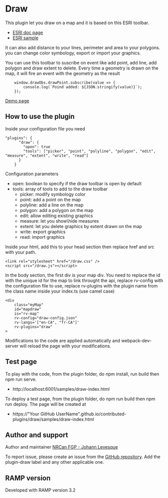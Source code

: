 # Draw
This plugin let you draw on a map and it is based on this ESRI toolbar.
- [ESRI doc page](https://developers.arcgis.com/javascript/3/jsapi/draw-amd.html)
- [ESRI sample](https://developers.arcgis.com/javascript/3/samples/graphics_add/)

It can also add distance to your lines, perimeter and area to your polygons. you can change color symbology, export or import your graphics.

You can use this toolbar to suscribe on event like add point, add line, add polygon and draw extent to delete. Every time a geometry is drawn on the map, it will fire an event with the geometry as the result
```
    window.drawObs.drawPoint.subscribe(value => {
        console.log(`Poind added: ${JSON.stringify(value)}`);
    });
```

[Demo page](https://jolevesq.github.io/contributed-plugins/draw/samples/draw-index.html)

## How to use the plugin
Inside your configuration file you need
```
"plugins": {
      "draw": {
        "open": true
        "tools": ["picker", "point", "polyline", "polygon", "edit", "measure", "extent", "write", "read"]
      }
    }
```

Configuration parameters
- open: boolean to specify if the draw toolbar is open by default
- tools: array of tools to add to the draw toolbar
    - picker: modify symbology color
    - point: add a point on the map
    - polyline: add a line on the map
    - polygon: add a polygon on the map
    - edit: allow editing existing graphics
    - measure: let you show\hide measures
    - extent: let you delete graphics by extent drawn on the map
    - write: export graphics
    - read: import graphics

Inside your html, add this to your head section then replace href and src with your path.
```
<link rel="stylesheet" href="/draw.css" />
<script src="/draw.js"></script>
```
In the body section, the first div is your map div. You need to replace the id with the unique id for the map to link throught the api, replace rv-config with the configuration file to use, replace rv-plugins with the plugin name from the class name inside your index.ts (use camel case)
```
<div
    class="myMap"
    id="mapdraw"
    is="rv-map"
    rv-config="draw-config.json"
    rv-langs='["en-CA", "fr-CA"]'
    rv-plugins="draw"
>
```

Modifications to the code are applied automatically and webpack-dev-server will reload the page with your modifications.

## Test page
To play with the code, from the plugin folder, do npm install, run build then npm run serve.
- http://localhost:6001/samples/draw-index.html

To deploy a test page, from the plugin folder, do npm run build then npm run deploy. The page will be created at
- https://"Your GitHub UserName".github.io/contributed-plugins/draw/samples/draw-index.html

## Author and support
Author and maintainer [NRCan FGP - Johann Levesque](https://github.com/jolevesq)

To report issue, please create an issue from the [GitHub repository](https://github.com/fgpv-vpgf/contributed-plugins/issues). Add the plugin-draw label and any other applicable one.

## RAMP version
Developed with RAMP version 3.2
